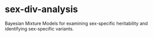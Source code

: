 # sex-div-analysis

Bayesian Mixture Models for examining sex-specific heritability and identifying sex-specific variants.
